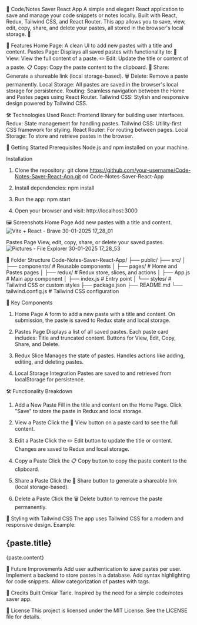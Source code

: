 📝 Code/Notes Saver React App
A simple and elegant React application to save and manage your code snippets or notes locally. Built with React, Redux, Tailwind CSS, and React Router. This app allows you to save, view, edit, copy, share, and delete your pastes, all stored in the browser's local storage. 🚀

🌟 Features
Home Page: A clean UI to add new pastes with a title and content.
Pastes Page: Displays all saved pastes with functionality to:
👀 View: View the full content of a paste.
✏️ Edit: Update the title or content of a paste.
📋 Copy: Copy the paste content to the clipboard.
🔗 Share: Generate a shareable link (local storage-based).
🗑️ Delete: Remove a paste permanently.
Local Storage: All pastes are saved in the browser's local storage for persistence.
Routing: Seamless navigation between the Home and Pastes pages using React Router.
Tailwind CSS: Stylish and responsive design powered by Tailwind CSS.

🛠️ Technologies Used
React: Frontend library for building user interfaces.
Redux: State management for handling pastes.
Tailwind CSS: Utility-first CSS framework for styling.
React Router: For routing between pages.
Local Storage: To store and retrieve pastes in the browser.

🚀 Getting Started
Prerequisites
Node.js and npm installed on your machine.

Installation
1. Clone the repository:
git clone https://github.com/your-username/Code-Notes-Saver-React-App.git
cd Code-Notes-Saver-React-App

2. Install dependencies:
npm install

3. Run the app:
npm start

4. Open your browser and visit:
http://localhost:3000

🖼️ Screenshots
Home Page
Add new pastes with a title and content.
![Vite + React - Brave 30-01-2025 17_28_01](https://github.com/user-attachments/assets/30a33400-fa50-4f7d-86c9-7de5f75ead37)


Pastes Page
View, edit, copy, share, or delete your saved pastes.
![Pictures - File Explorer 30-01-2025 17_28_53](https://github.com/user-attachments/assets/573e1e55-3d8a-4cd7-9303-46ca3497ec4b)


📂 Folder Structure
Code-Notes-Saver-React-App/
├── public/
├── src/
│   ├── components/         # Reusable components
│   ├── pages/              # Home and Pastes pages
│   ├── redux/              # Redux store, slices, and actions
│   ├── App.js              # Main app component
│   ├── index.js            # Entry point
│   └── styles/             # Tailwind CSS or custom styles
├── package.json
├── README.md
└── tailwind.config.js      # Tailwind CSS configuration

🧩 Key Components
1. Home Page
A form to add a new paste with a title and content.
On submission, the paste is saved to Redux state and local storage.

2. Pastes Page
Displays a list of all saved pastes.
Each paste card includes:
    Title and truncated content.
    Buttons for View, Edit, Copy, Share, and Delete.

3. Redux Slice
Manages the state of pastes.
Handles actions like adding, editing, and deleting pastes.

4. Local Storage Integration
Pastes are saved to and retrieved from localStorage for persistence.

🛠️ Functionality Breakdown
1. Add a New Paste
Fill in the title and content on the Home Page.
Click "Save" to store the paste in Redux and local storage.

2. View a Paste
Click the 👀 View button on a paste card to see the full content.

3. Edit a Paste
Click the ✏️ Edit button to update the title or content.
Changes are saved to Redux and local storage.

4. Copy a Paste
Click the 📋 Copy button to copy the paste content to the clipboard.

5. Share a Paste
Click the 🔗 Share button to generate a shareable link (local storage-based).

6. Delete a Paste
Click the 🗑️ Delete button to remove the paste permanently.

🎨 Styling with Tailwind CSS
The app uses Tailwind CSS for a modern and responsive design.
Example:
<div className="bg-gray-100 p-4 rounded-lg shadow-md">
  <h2 className="text-xl font-bold">{paste.title}</h2>
  <p className="text-gray-700">{paste.content}</p>
</div>

📝 Future Improvements
Add user authentication to save pastes per user.
Implement a backend to store pastes in a database.
Add syntax highlighting for code snippets.
Allow categorization of pastes with tags.

🙏 Credits
Built Omkar Tarle.
Inspired by the need for a simple code/notes saver app.

📜 License
This project is licensed under the MIT License. See the LICENSE file for details.
